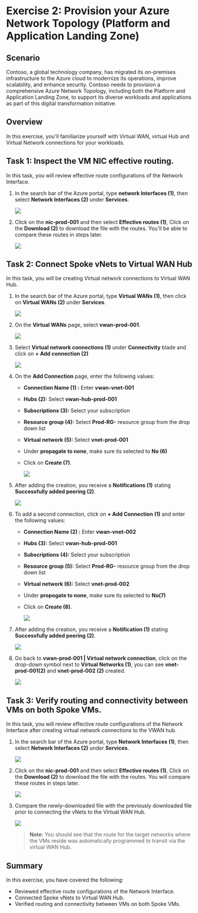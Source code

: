# Exercise 2: Provision your Azure Network Topology (Platform and Application Landing Zone)

## Scenario 

Contoso, a global technology company, has migrated its on-premises infrastructure to the Azure cloud to modernize its operations, improve scalability, and enhance security. Contoso needs to provision a comprehensive Azure Network Topology, including both the Platform and Application Landing Zone, to support its diverse workloads and applications as part of this digital transformation initiative.

## Overview

In this exercise, you'll familiarize yourself with Virtual WAN, virtual Hub and Virtual Network connections for your workloads.

## Task 1: Inspect the VM NIC effective routing. 

In this task, you will review effective route configurations of the Network Interface.

1. In the search bar of the Azure portal, type **network Interfaces (1)**, then select **Network Interfaces (2)** under **Services**.

     ![](./Media/n6.png)
     
1. Click on the **nic-prod-001** and then select **Effective routes (1)**, Click on the **Download (2)** to download the file with the routes. You'll be able to compare these routes in steps later.

    ![](./Media/06.png)
 
## Task 2: Connect Spoke vNets to Virtual WAN Hub

In this task, you will be creating Virtual network connections to Virtual WAN Hub.

1. In the search bar of the Azure portal, type **Virtual WANs (1)**, then click on **Virtual WANs (2)** under **Services**.

      ![](./Media/n33.png) 

11. On the **Virtual WANs** page, select **vwan-prod-001**.

      ![](./Media/n32.png)

13. Select **Virtual network connections (1)** under **Connectivity** blade and click on **+ Add connection (2)**

      ![](./Media/09.png)

14. On the **Add Connection** page, enter the following values:

    - **Connection Name (1) :** Enter **vwan-vnet-001**

    - **Hubs (2):** Select **vwan-hub-prod-001**

    - **Subscriptions (3):** Select your subscription
    
    - **Resource group (4):** Select **Prod-RG-<inject key="DeploymentID" enableCopy="false"/>** resource group from the drop down list

    - **Virtual network (5):** Select **vnet-prod-001**
    - Under **propagate to none**, make sure its selected to **No (6)**
    - Click on **Create (7)**.

        ![](./Media/n7.png)

15. After adding the creation, you receive a **Notifications (1)** stating **Successfully added peering (2)**.

    ![](../media/30.png)

16. To add a second connection, click on **+ Add Connection (1)** and enter the following values:

     - **Connection Name (2) :** Enter **vwan-vnet-002**

     - **Hubs (3):** Select **vwan-hub-prod-001**

     - **Subscriptions (4):** Select your subscription
    
     - **Resource group (5):** Select **Prod-RG-<inject key="DeploymentID" enableCopy="false"/>** resource group from the drop down list

     - **Virtual network (6):** Select **vnet-prod-002**
       
     - Under **propogate to none**, make sure its selected to **No(7)**
       
     - Click on **Create (8)**.
    
          ![](./Media/n8.png)

1. After adding the creation, you receive a **Notification (1)** stating **Successfully added peering (2)**.

     ![](./Media/n9.png)

17. Go back to **vwan-prod-001 | Virtual network connection**, click on the drop-down symbol next to **Virtual Networks (1)**, you can see **vnet-prod-001(2)** and **vnet-prod-002 (2)** created.

    ![](./Media/13.png)

## Task 3: Verify routing and connectivity between VMs on both Spoke VMs.

In this task, you will review effective route configurations of the Network Interface after creating virtual network connections to the VWAN hub.

1. In the search bar of the Azure portal, type **Network Interfaces (1)**, then select **Network Interfaces (2)** under **Services**.

     ![](./Media/n6.png)
     
1. Click on the **nic-prod-001** and then select **Effective routes (1)**, Click on the **Download (2)** to download the file with the routes. You will compare these routes in steps later.

     ![](./Media/14.png)

1. Compare the newly-downloaded file with the previously downloaded file prior to connecting the vNets to the Virtual WAN Hub. 

     ![](./Media/n73.png)


   >**Note**: You should see that the route for the target networks where the VMs reside was automatically programmed to transit via the virtual WAN Hub.

## Summary

In this exercise, you have covered the following:

- Reviewed effective route configurations of the Network Interface.
- Connected Spoke vNets to Virtual WAN Hub.
- Verified routing and connectivity between VMs on both Spoke VMs.


